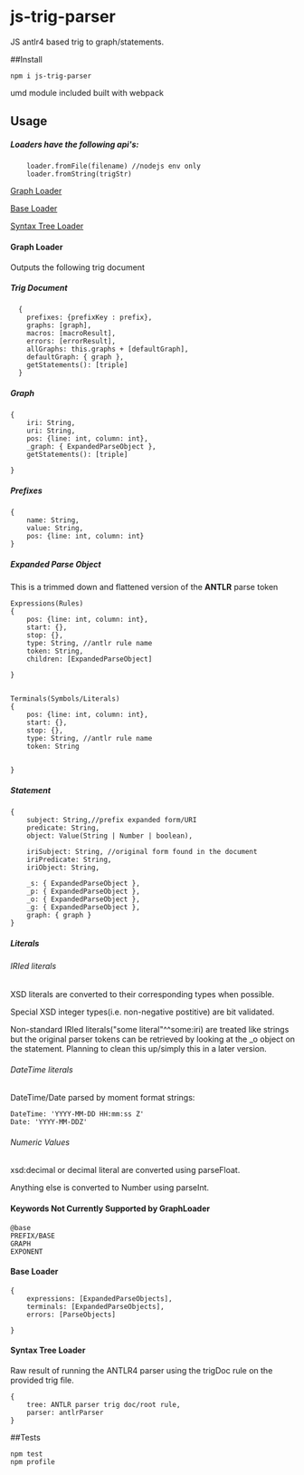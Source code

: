# js-trig-parser
JS antlr4 based trig to graph/statements.



##Install

```
npm i js-trig-parser
```

umd module included built with webpack
## Usage
##### Loaders have the following api's:
```
	loader.fromFile(filename) //nodejs env only
	loader.fromString(trigStr)
```
[Graph Loader](#graph-loader)

[Base Loader](#base-loader)

[Syntax Tree Loader](#syntax-tree-loader)




#### Graph Loader
Outputs the following trig document
##### Trig Document
```
  {
    prefixes: {prefixKey : prefix},
    graphs: [graph],
    macros: [macroResult],
    errors: [errorResult],
    allGraphs: this.graphs + [defaultGraph],
    defaultGraph: { graph },
    getStatements(): [triple]
  }
```
##### Graph

```
{
	iri: String,
	uri: String,
	pos: {line: int, column: int},
	_graph: { ExpandedParseObject },
    getStatements(): [triple]
	
}	
```

##### Prefixes

```
{
	name: String,
	value: String,
	pos: {line: int, column: int}
}
```
##### Expanded Parse Object
This is a trimmed down and flattened version of the __ANTLR__ parse token



```
Expressions(Rules)
{
	pos: {line: int, column: int},
	start: {},
	stop: {},
	type: String, //antlr rule name
	token: String,
	children: [ExpandedParseObject]
	
}


Terminals(Symbols/Literals)
{
	pos: {line: int, column: int},
	start: {},
	stop: {},
	type: String, //antlr rule name
	token: String
	
	
}
```

##### Statement
```
{
	subject: String,//prefix expanded form/URI
    predicate: String,
    object: Value(String | Number | boolean),
    
    iriSubject: String, //original form found in the document
    iriPredicate: String,
    iriObject: String,
    
    _s: { ExpandedParseObject },
    _p: { ExpandedParseObject },
    _o: { ExpandedParseObject },
    _g: { ExpandedParseObject },
    graph: { graph }
}
```


##### Literals


###### IRIed literals
XSD literals are converted to their corresponding types when possible.

Special XSD integer types(i.e. non-negative postitive) are bit validated.

Non-standard IRIed literals("some literal"^^some:iri) are treated like strings
but the original parser tokens can be retrieved by looking at the _o object on the statement.
Planning to clean this up/simply this in a later version.

###### DateTime literals
DateTime/Date parsed by moment format strings:

	DateTime: 'YYYY-MM-DD HH:mm:ss Z'
	Date: 'YYYY-MM-DDZ'

###### Numeric Values

xsd:decimal or decimal literal are converted using parseFloat.

Anything else is converted to Number using parseInt.


#### Keywords Not Currently Supported by GraphLoader
	@base
	PREFIX/BASE
	GRAPH
	EXPONENT


#### Base Loader

```
{
	expressions: [ExpandedParseObjects],
	terminals: [ExpandedParseObjects],
	errors: [ParseObjects]
	
}
```
#### Syntax Tree Loader
Raw result of running the ANTLR4 parser using the trigDoc rule on the provided trig file.

```
{
	tree: ANTLR parser trig doc/root rule,
	parser: antlrParser
}
```


##Tests
```
npm test
npm profile
```



